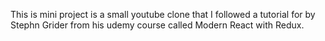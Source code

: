 This is mini project is a small youtube clone that I followed a tutorial for by Stephn Grider from his udemy course called Modern React with Redux.
